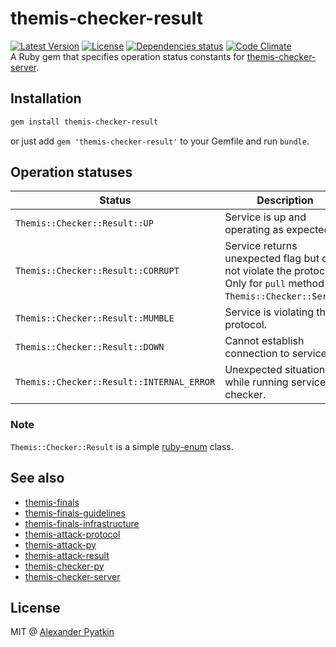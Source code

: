 # themis-checker-result
[![Latest Version](https://img.shields.io/gem/v/themis-checker-result.svg?style=flat-square)](https://rubygems.org/gems/themis-checker-result)
[![License](https://img.shields.io/github/license/aspyatkin/themis-checker-result.svg?style=flat-square)](https://github.com/aspyatkin/themis-checker-result/blob/master/LICENSE)
[![Dependencies status](https://img.shields.io/gemnasium/aspyatkin/themis-checker-result.svg?style=flat-square)](https://gemnasium.com/aspyatkin/themis-checker-result)
[![Code Climate](https://img.shields.io/codeclimate/github/aspyatkin/themis-checker-result.svg?style=flat-square)](https://codeclimate.com/github/aspyatkin/themis-checker-result)  
A Ruby gem that specifies operation status constants for [themis-checker-server](https://github.com/aspyatkin/themis-checker-server).

## Installation
```sh
gem install themis-checker-result
```
or just add `gem 'themis-checker-result'` to your Gemfile and run `bundle`.

## Operation statuses
| Status | Description |
|--------|-------------|
|`Themis::Checker::Result::UP`| Service is up and operating as expected.|
|`Themis::Checker::Result::CORRUPT`|Service returns unexpected flag but does not violate the protocol. Only for `pull` method of `Themis::Checker::Server`.|
|`Themis::Checker::Result::MUMBLE`|Service is violating the protocol.|
|`Themis::Checker::Result::DOWN`|Cannot establish connection to service.|
|`Themis::Checker::Result::INTERNAL_ERROR`|Unexpected situation while running service checker.|

### Note
`Themis::Checker::Result` is a simple [ruby-enum](https://github.com/dblock/ruby-enum) class.

## See also
- [themis-finals](https://github.com/aspyatkin/themis-finals)
- [themis-finals-guidelines](https://github.com/aspyatkin/themis-finals-guidelines)
- [themis-finals-infrastructure](https://github.com/aspyatkin/themis-finals-infrastructure)
- [themis-attack-protocol](https://github.com/aspyatkin/themis-attack-protocol)
- [themis-attack-py](https://github.com/aspyatkin/themis-attack-py)
- [themis-attack-result](https://github.com/aspyatkin/themis-attack-result)
- [themis-checker-py](https://github.com/aspyatkin/themis-checker-py)
- [themis-checker-server](https://github.com/aspyatkin/themis-checker-server)

## License
MIT @ [Alexander Pyatkin](https://github.com/aspyatkin)
